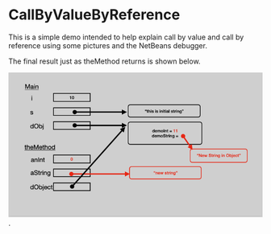 # CallByValueByReference

This is a simple demo intended to help explain call by value and call by reference using some pictures and the NetBeans debugger.

The final result just as theMethod returns is shown below.

![Variables at the time of return from theMethod](final.png).
